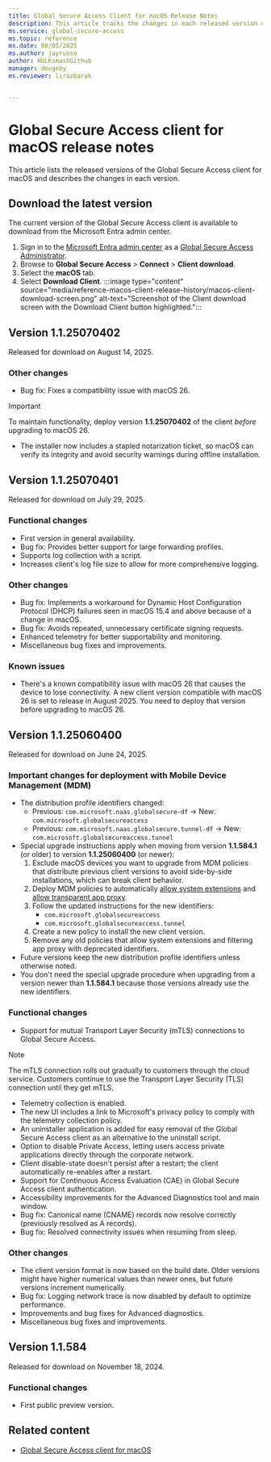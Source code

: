 ```yaml
---
title: Global Secure Access Client for macOS Release Notes
description: This article tracks the changes in each released version of the Global Secure Access client for macOS.
ms.service: global-secure-access
ms.topic: reference
ms.date: 08/05/2025
ms.author: jayrusso
author: HULKsmashGithub
manager: dougeby
ms.reviewer: lirazbarak


---
```

# Global Secure Access client for macOS release notes
This article lists the released versions of the Global Secure Access client for macOS and describes the changes in each version.   

## Download the latest version
The current version of the Global Secure Access client is available to download from the Microsoft Entra admin center.

1. Sign in to the [Microsoft Entra admin center](https://entra.microsoft.com) as a [Global Secure Access Administrator](/azure/active-directory/roles/permissions-reference#global-secure-access-administrator).
1. Browse to **Global Secure Access** > **Connect** > **Client download**.
1. Select the **macOS** tab.
1. Select **Download Client**.
:::image type="content" source="media/reference-macos-client-release-history/macos-client-download-screen.png" alt-text="Screenshot of the Client download screen with the Download Client button highlighted.":::

## Version 1.1.25070402
Released for download on August 14, 2025.
### Other changes
- Bug fix: Fixes a compatibility issue with macOS 26.
> [!IMPORTANT]
> To maintain functionality, deploy version **1.1.25070402** of the client *before* upgrading to macOS 26.
- The installer now includes a stapled notarization ticket, so macOS can verify its integrity and avoid security warnings during offline installation.

## Version 1.1.25070401
Released for download on July 29, 2025.
### Functional changes
- First version in general availability.
- Bug fix: Provides better support for large forwarding profiles.
- Supports log collection with a script.
- Increases client's log file size to allow for more comprehensive logging.
### Other changes
- Bug fix: Implements a workaround for Dynamic Host Configuration Protocol (DHCP) failures seen in macOS 15.4 and above because of a change in macOS.
- Bug fix: Avoids repeated, unnecessary certificate signing requests.
- Enhanced telemetry for better supportability and monitoring.
- Miscellaneous bug fixes and improvements.
### Known issues
- There's a known compatibility issue with macOS 26 that causes the device to lose connectivity. A new client version compatible with macOS 26 is set to release in August 2025. You need to deploy that version before upgrading to macOS 26. 

## Version 1.1.25060400
Released for download on June 24, 2025.
### Important changes for deployment with Mobile Device Management (MDM)
- The distribution profile identifiers changed:
    - Previous: `com.microsoft.naas.globalsecure-df` → New: `com.microsoft.globalsecureaccess`
    - Previous: `com.microsoft.naas.globalsecure.tunnel-df` → New: `com.microsoft.globalsecureaccess.tunnel`
- Special upgrade instructions apply when moving from version **1.1.584.1** (or older) to version **1.1.25060400** (or newer):
    1. Exclude macOS devices you want to upgrade from MDM policies that distribute previous client versions to avoid side-by-side installations, which can break client behavior.
    1. Deploy MDM policies to automatically [allow system extensions](how-to-install-macos-client.md#allow-system-extensions-through-mobile-device-management-mdm) and [allow transparent app proxy](how-to-install-macos-client.md#allow-transparent-application-proxy-through-mdm).
    1. Follow the updated instructions for the new identifiers:
        - `com.microsoft.globalsecureaccess`
        - `com.microsoft.globalsecureaccess.tunnel`
    1. Create a new policy to install the new client version.
    1. Remove any old policies that allow system extensions and filtering app proxy with deprecated identifiers.
- Future versions keep the new distribution profile identifiers unless otherwise noted.
- You don't need the special upgrade procedure when upgrading from a version newer than **1.1.584.1** because those versions already use the new identifiers.
### Functional changes
- Support for mutual Transport Layer Security (mTLS) connections to Global Secure Access. 
> [!NOTE]
> The mTLS connection rolls out gradually to customers through the cloud service. Customers continue to use the Transport Layer Security (TLS) connection until they get mTLS.
- Telemetry collection is enabled.
- The new UI includes a link to Microsoft's privacy policy to comply with the telemetry collection policy.
- An uninstaller application is added for easy removal of the Global Secure Access client as an alternative to the uninstall script.
- Option to disable Private Access, letting users access private applications directly through the corporate network.
- Client disable-state doesn't persist after a restart; the client automatically re-enables after a restart.
- Support for Continuous Access Evaluation (CAE) in Global Secure Access client authentication.
- Accessibility improvements for the Advanced Diagnostics tool and main window.
- Bug fix: Canonical name (CNAME) records now resolve correctly (previously resolved as A records).
- Bug fix: Resolved connectivity issues when resuming from sleep.
### Other changes
- The client version format is now based on the build date. Older versions might have higher numerical values than newer ones, but future versions increment numerically.
- Bug fix: Logging network trace is now disabled by default to optimize performance.
- Improvements and bug fixes for Advanced diagnostics.
- Miscellaneous bug fixes and improvements.

## Version 1.1.584
Released for download on November 18, 2024.

### Functional changes
- First public preview version.

## Related content
- [Global Secure Access client for macOS](how-to-install-macos-client.md)